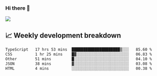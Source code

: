 ### Hi there 👋
<img align="center" src="https://github-readme-stats.vercel.app/api?username=Tumao727&show_icons=true&hide_title=true&theme=dracula" />


## 📈 Weekly development breakdown
<!--START_SECTION:waka-->

```txt
TypeScript   17 hrs 53 mins  █████████████████████▒░░░   85.60 %
CSS          1 hr 25 mins    █▓░░░░░░░░░░░░░░░░░░░░░░░   06.83 %
Other        51 mins         █░░░░░░░░░░░░░░░░░░░░░░░░   04.10 %
JSON         38 mins         ▓░░░░░░░░░░░░░░░░░░░░░░░░   03.08 %
HTML         4 mins          ░░░░░░░░░░░░░░░░░░░░░░░░░   00.38 %
```

<!--END_SECTION:waka-->